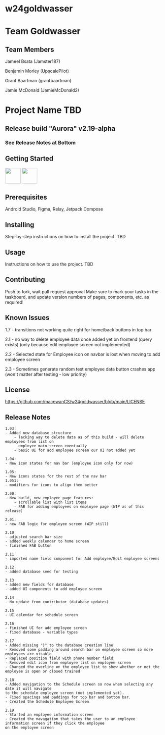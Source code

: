 # w24goldwasser
# Team Goldwasser
## Team Members

Jameel Bsata (Jamster187)

Benjamin Morley (UpscalePilot)

Grant Baartman (grantbaartman)

Jamie McDonald (JamieMcDonald2)

# Project Name TBD

## Release build "Aurora" v2.19-alpha

### See Release Notes at Bottom

## Getting Started

<a href="https://github.com/macewanCS/w24goldwasser.git"><img src="https://s18955.pcdn.co/wp-content/uploads/2018/02/github.png" width="50"></a> <a href="https://github.com/macewanCS/w24goldwasser.git"><img src="https://brandlogos.net/wp-content/uploads/2022/05/figma-logo_brandlogos.net_6n1pb.png" width="50"></a>

## Prerequisites

Android Studio, Figma, Relay, Jetpack Compose

## Installing

Step-by-step instructions on how to install the project.
TBD

## Usage

Instructions on how to use the project.
TBD

## Contributing

Push to fork, wait pull request approval
Make sure to mark your tasks in the taskboard, and update version numbers of pages, components, etc.
as required!

## Known Issues

1.7 - transitions not working quite right for home/back buttons in top bar

2.1 - no way to delete employee data once added yet on frontend (query exists) (only because
      edit employee screen not implemented)

2.2 - Selected state for Employee icon on navbar is lost when moving to add employee screen

2.3 - Sometimes generate random test employee data button crashes app (won't matter after testing - low priority)

## License

https://github.com/macewanCS/w24goldwasser/blob/main/LICENSE

## Release Notes

    1.03:
    - Added new database structure
        - lacking way to delete data as of this build - will delete employees from list on
          employee main screen eventually
        - basic UI for add employee screen our UI not added yet

    1.04:
    - New icon states for nav bar (employee icon only for now)
    
    1.05:
    - New icons states for the rest of the nav bar
    1.051:
    - modifiers for icons to align them better

    2.00:
    - New build, new employee page features:
        - scrollable list with list items
        - FAB for adding employees on employee page (WIP as of this release)

    2.01:
    - new FAB logic for employee screen (WIP still)

    2.10
    - adjusted search bar size
    - added weekly calendar to home screen
    - finished FAB button

    2.11
    - imported name field component for Add employee/Edit employee screens

    2.12
    - added database seed for testing

    2.13
    - added new fields for database
    - added UI components to add employee screen

    2.14
    - No update from contributor (database updates)

    2.15
    - UI calendar for schedule screen

    2.16
    - finished UI for add employee screen
    - fixed database - variable types

    2.17
    - Added missing ")" to the database creation line
    - Removed some padding around search bar on employee screen so more employees are visable
    - Replaced position field with phone number field
    - Removed edit icon from employee list on employee screen
    - Changed the overline on the employee list to show whether or not the employee is open or closed trained

    2.18
    - Added navigation to the Schedule screen so now when selecting any date it will navigate
    to the schedule employee screen (not implemented yet). 
    - Fixed spacings and paddings for top bar and bottom bar. 
    - Created the Schedule Employee Screen

    2.19
    - Started an employee information screen
    - Created the navagation that takes the user to an employee information screen if they click the employee
    on the employee screen
